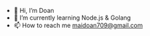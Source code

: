 - 👋 Hi, I’m Doan
- 🌱 I’m currently learning Node.js & Golang
- 📫 How to reach me maidoan709@gmail.com

<!---
doank15/doank15 is a ✨ special ✨ repository because its `README.md` (this file) appears on your GitHub profile.
You can click the Preview link to take a look at your changes.
--->
